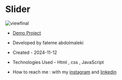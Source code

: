 # Slider

 ![viewfinal](https://github.com/user-attachments/assets/58d16a6e-7ab3-4bcd-aa57-434ee44a982c)
- [Demo Project](https://fatemeabdolmaleki.github.io/Slider/)

- Developed by fateme abdolmaleki

- Created - 2024-11-12

- Technologies Used - Html , css , JavaScript 

- How to reach me : with my [instagram](https://www.instagram.com/fatemeabdolmaleki_) and [linkedin](https://www.linkedin.com/in/fateme-abdolmaleki/)

